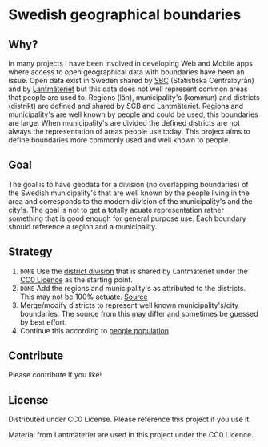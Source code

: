 # Swedish geographical boundaries

## Why?

In many projects I have been involved in developing Web and Mobile apps where access to open geographical data with boundaries have been an issue. Open data exist in Sweden shared by [SBC](https://www.scb.se) (Statistiska Centralbyrån) and by [Lantmäteriet](https://www.lantmateriet.se) but this data does not well represent common areas that people are used to. Regions (län), municipality's (kommun) and districts (distrikt) are defined and shared by SCB and Lantmäteriet. Regions and municipality's are well known by people and could be used, this boundaries are large. When municipality's are divided the defined districts are not always the representation of areas people use today. This project aims to define boundaries more commonly used and well known to people.

## Goal

The goal is to have geodata for a division (no overlapping boundaries) of the Swedish municipality's that are well known by the people living in the area and corresponds to the modern division of the municipality's and the city's. The goal is not to get a totally acuate representation rather something that is good enough for general purpose use. Each boundary should reference a region and a municipality.

## Strategy

1. `DONE` Use the [district division](https://www.lantmateriet.se/sv/Kartor-och-geografisk-information/oppna-data/#faq=b82a) that is shared by Lantmäteriet under the [CC0 Licence](https://creativecommons.org/publicdomain/zero/1.0/legalcode) as the starting point.
2. `DONE` Add the regions and municipality's as attributed to the districts. This may not be 100% actuate. [Source](https://sv.wikipedia.org/wiki/Lista_%C3%B6ver_Sveriges_distrikt)
3. Merge/modify districts to represent well known municipality's/city boundaries. The source from this may differ and sometimes be guessed by best effort.
4. Continue this according to [people population](https://www.scb.se/hitta-statistik/statistik-efter-amne/befolkning/befolkningens-sammansattning/befolkningsstatistik/pong/tabell-och-diagram/topplistor-kommuner/folkmangd-topp-50/)

## Contribute

Please contribute if you like!

## License

Distributed under CC0 License. Please reference this project if you use it.

Material from Lantmäteriet are used in this project under the CC0 Licence.
